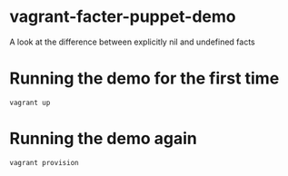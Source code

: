 # vagrant-facter-puppet-demo
A look at the difference between explicitly nil and undefined facts

# Running the demo for the first time
```
vagrant up
```

# Running the demo again
```
vagrant provision
```

